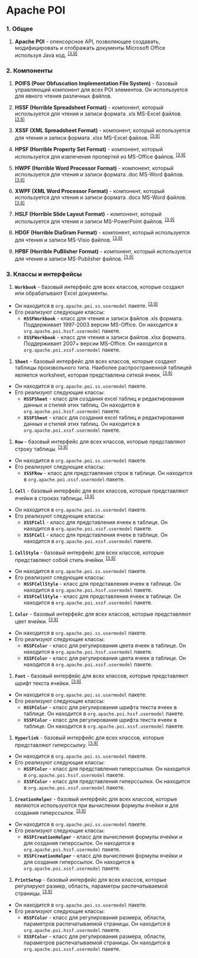 # Apache POI

### 1. Общее

1. **Apache POI** - опенсорсное API, позволяющее создавать, модифицировать и отображать документы Microsoft Office используя Java код. <sup>[\[3.9\]][apache-poi-3.9]</sup>

### 2. Компоненты

1. **POIFS (Poor Obfuscation Implementation File System)** - базовый управляющий компонент для всех POI элементов. Он используется для явного чтения различных файлов.

1. **HSSF (Horrible Spreadsheet Format)** - компонент, который используется для чтения и записи формата .xls MS-Excel файлов. <sup>[\[3.9\]][hssf-3.9]</sup>

1. **XSSF (XML Spreadsheet Format)** - компонент, который используется для чтения и записи формата .xlsx MS-Excel файлов. <sup>[\[3.9\]][xssf-3.9]</sup>

1. **HPSF (Horrible Property Set Format)** - компонент, который используется для извлечения пропертей из MS-Office файлов. <sup>[\[3.9\]][hpsf-3.9]</sup>

1. **HWPF (Horrible Word Processor Format)** - компонент, который используется для чтения и записи формата .doc MS-Word файлов. <sup>[\[3.9\]][hwpf-3.9]</sup>

1. **XWPF (XML Word Processor Format)** - компонент, который используется для чтения и записи формата .docx MS-Word файлов. <sup>[\[3.9\]][xwpf-3.9]</sup>

1. **HSLF (Horrible Slide Layout Format)** - компонент, который используется для чтения и записи MS-PowerPoint файлов. <sup>[\[3.9\]][hslf-3.9]</sup>

1. **HDGF (Horrible DiaGram Format)** - компонент, который используется для чтения и записи MS-Visio файлов. <sup>[\[3.9\]][hdgf-3.9]</sup>

1. **HPBF (Horrible PuBlisher Format)** - компонент, который используется для чтения и записи MS-Publisher файлов. <sup>[\[3.9\]][hpbf-3.9]</sup>

### 3. Классы и интерфейсы

1. **`Workbook`** - базовый интерфейс для всех классов, которые создают или обрабатывают Excel документы.
  - Он находится в `org.apache.poi.ss.usermodel` пакете. <sup>[\[3.9\]][workbook-3.9]</sup>
  - Его реализуют следующие классы:
    + **`HSSFWorkbook`** - класс для чтения и записи файлов .xls формата. Поддерживает 1997-2003 версии MS-Office. Он находится в `org.apache.poi.hssf.usermodel` пакете.
    + **`XSSFWorkbook`** - класс для чтения и записи файлов .xlsx формата. Поддерживает 2007+ версии MS-Office. Он находится в `org.apache.poi.xssf.usermodel` пакете.

1. **`Sheet`** - базовый интерфейс для всех классов, которые создают таблицы произвольного типа. Наиболее распространенной таблицей является worksheet, которая представлена сеткой ячеек. <sup>[\[3.9\]][sheet-3.9]</sup>
  - Он находится в `org.apache.poi.ss.usermodel` пакете.
  - Его реализуют следующие классы:
    + **`HSSFSheet`** - класс для создания excel таблиц и редактирования данных и стилей этих таблиц. Он находится в `org.apache.poi.hssf.usermodel` пакете.
    + **`XSSFSheet`** - класс для создания excel таблиц и редактирования данных и стилей этих таблиц. Он находится в `org.apache.poi.xssf.usermodel` пакете.
  
1. **`Row`** - базовый интерфейс для всех классов, которые представляют строку таблицы. <sup>[\[3.9\]][row-3.9]</sup>
  - Он находится в `org.apache.poi.ss.usermodel` пакете.
  - Его реализуют следующие классы:
    + **`XSSFRow`** - класс для представления строк в таблице. Он находится в `org.apache.poi.xssf.usermodel` пакете.
    
1. **`Cell`** - базовый интерфейс для всех классов, которые представляют ячейки в строках таблицы. <sup>[\[3.9\]][cell-3.9]</sup>
  - Он находится в `org.apache.poi.ss.usermodel` пакете.
  - Его реализуют следующие классы:
    + **`XSSFCell`** - класс для представления ячеек в таблице. Он находится в `org.apache.poi.xssf.usermodel` пакете.
    + **`XSSFCell`** - класс для представления ячеек в таблице. Он находится в `org.apache.poi.xssf.usermodel` пакете.

1. **`CellStyle`** - базовый интерфейс для всех классов, которые представляют собой стиль ячейки. <sup>[\[3.9\]][cellstyle-3.9]</sup>
  - Он находится в `org.apache.poi.ss.usermodel` пакете.
  - Его реализуют следующие классы:
    + **`HSSFCellStyle`** - класс для представления ячеек в таблице. Он находится в `org.apache.poi.hssf.usermodel` пакете.
    + **`XSSFCellStyle`** - класс для представления ячеек в таблице. Он находится в `org.apache.poi.xssf.usermodel` пакете.
  
1. **`Color`** - базовый интерфейс для всех классов, которые представляют цвет ячейки. <sup>[\[3.9\]][color-3.9]</sup>
  - Он находится в `org.apache.poi.ss.usermodel` пакете.
  - Его реализуют следующие классы:
    + **`HSSFColor`** - класс для регулирования цвета ячеек в таблице. Он находится в `org.apache.poi.hssf.usermodel` пакете.
    + **`XSSFColor`** - класс для регулирования цвета ячеек в таблице. Он находится в `org.apache.poi.xssf.usermodel` пакете.
    
1. **`Font`** - базовый интерфейс для всех классов, которые представляют шрифт текста ячейки. <sup>[\[3.9\]][font-3.9]</sup>
  - Он находится в `org.apache.poi.ss.usermodel` пакете.
  - Его реализуют следующие классы:
    + **`HSSFColor`** - класс для регулирования шрифта текста ячеек в таблице. Он находится в `org.apache.poi.hssf.usermodel` пакете.
    + **`XSSFColor`** - класс для регулирования шрифта текста ячеек в таблице. Он находится в `org.apache.poi.xssf.usermodel` пакете.
    
1. **`Hyperlink`** - базовый интерфейс для всех классов, которые представляют гиперссылку. <sup>[\[3.9\]][hyperlink-3.9]</sup>
  - Он находится в `org.apache.poi.ss.usermodel` пакете.
  - Его реализуют следующие классы:
    + **`HSSFColor`** - класс для представления гиперссылки. Он находится в `org.apache.poi.hssf.usermodel` пакете.
    + **`XSSFColor`** - класс для представления гиперссылки. Он находится в `org.apache.poi.xssf.usermodel` пакете.
    
1. **`CreationHelper`** - базовый интерфейс для всех классов, которые являются используются при вычислении формулы ячейки и для создания гиперссылок. <sup>[\[3.9\]][creationhelper-3.9]</sup>
  - Он находится в `org.apache.poi.ss.usermodel` пакете.
  - Его реализуют следующие классы:
    + **`HSSFCreationHelper`** - класс для вычисления формулы ячейки и для создания гиперссылок. Он находится в `org.apache.poi.hssf.usermodel` пакете.
    + **`XSSFCreationHelper`** - класс для вычисления формулы ячейки и для создания гиперссылок. Он находится в `org.apache.poi.xssf.usermodel` пакете.
    
1. **`PrintSetup`** - базовый интерфейс для всех классов, которые регулируют размер, область, параметры распечатываемой страницы. <sup>[\[3.9\]][printsetup-3.9]</sup>
  - Он находится в `org.apache.poi.ss.usermodel` пакете.
  - Его реализуют следующие классы:
    + **`HSSFColor`** - класс для регулирования размера, области, параметров распечатываемой страницы. Он находится в `org.apache.poi.hssf.usermodel` пакете.
    + **`XSSFColor`** - класс для регулирования размера, области, параметров распечатываемой страницы. Он находится в `org.apache.poi.xssf.usermodel` пакете.

[printsetup-3.9]: www.tutorialspoint.com/apache_poi/apache_poi_core_classes.htm
[creationhelper-3.9]: www.tutorialspoint.com/apache_poi/apache_poi_core_classes.htm
[hyperlink-3.9]: www.tutorialspoint.com/apache_poi/apache_poi_core_classes.htm
[font-3.9]: www.tutorialspoint.com/apache_poi/apache_poi_core_classes.htm
[color-3.9]: www.tutorialspoint.com/apache_poi/apache_poi_core_classes.htm
[cellstyle-3.9]: www.tutorialspoint.com/apache_poi/apache_poi_core_classes.htm
[cell-3.9]: www.tutorialspoint.com/apache_poi/apache_poi_core_classes.htm
[row-3.9]: www.tutorialspoint.com/apache_poi/apache_poi_core_classes.htm
[sheet-3.9]: www.tutorialspoint.com/apache_poi/apache_poi_core_classes.htm
[workbook-3.9]: www.tutorialspoint.com/apache_poi/apache_poi_core_classes.htm
[hssf-3.9]: http://www.tutorialspoint.com/apache_poi/apache_poi_overview.htm
[xssf-3.9]: http://www.tutorialspoint.com/apache_poi/apache_poi_overview.htm
[hpsf-3.9]: http://www.tutorialspoint.com/apache_poi/apache_poi_overview.htm
[hwpf-3.9]: http://www.tutorialspoint.com/apache_poi/apache_poi_overview.htm
[xwpf-3.9]: http://www.tutorialspoint.com/apache_poi/apache_poi_overview.htm
[hslf-3.9]: http://www.tutorialspoint.com/apache_poi/apache_poi_overview.htm
[hdgf-3.9]: http://www.tutorialspoint.com/apache_poi/apache_poi_overview.htm
[hpbf-3.9]: http://www.tutorialspoint.com/apache_poi/apache_poi_overview.htm
[apache-poi-3.9]: http://www.tutorialspoint.com/apache_poi/index.htm
